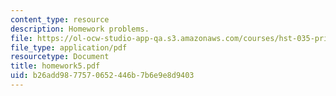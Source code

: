 ```yaml
---
content_type: resource
description: Homework problems.
file: https://ol-ocw-studio-app-qa.s3.amazonaws.com/courses/hst-035-principle-and-practice-of-human-pathology-spring-2003/b26add9877570652446b7b6e9e8d9403_homework5.pdf
file_type: application/pdf
resourcetype: Document
title: homework5.pdf
uid: b26add98-7757-0652-446b-7b6e9e8d9403
---
```

